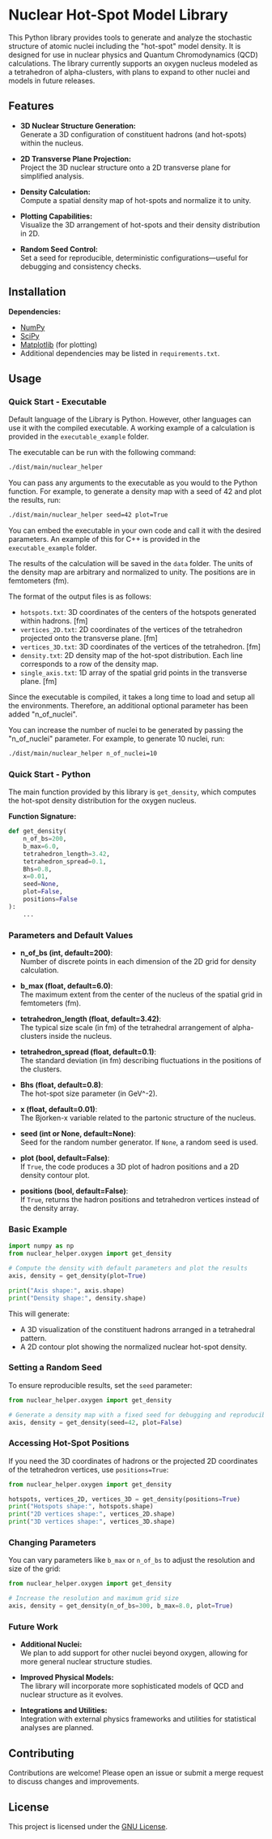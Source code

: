# Nuclear Hot-Spot Model Library

This Python library provides tools to generate and analyze the stochastic structure of atomic nuclei including the "hot-spot" model density. It is designed for use in nuclear physics and Quantum Chromodynamics (QCD) calculations. The library currently supports an oxygen nucleus modeled as a tetrahedron of alpha-clusters, with plans to expand to other nuclei and models in future releases.

## Features

- **3D Nuclear Structure Generation:**  
  Generate a 3D configuration of constituent hadrons (and hot-spots) within the nucleus.
  
- **2D Transverse Plane Projection:**  
  Project the 3D nuclear structure onto a 2D transverse plane for simplified analysis.
  
- **Density Calculation:**  
  Compute a spatial density map of hot-spots and normalize it to unity.
  
- **Plotting Capabilities:**  
  Visualize the 3D arrangement of hot-spots and their density distribution in 2D.
  
- **Random Seed Control:**  
  Set a seed for reproducible, deterministic configurations—useful for debugging and consistency checks.

## Installation

**Dependencies:**
- [NumPy](https://numpy.org/)
- [SciPy](https://www.scipy.org/)
- [Matplotlib](https://matplotlib.org/) (for plotting)
- Additional dependencies may be listed in `requirements.txt`.

## Usage

### Quick Start - Executable
Default language of the Library is Python. However, other languages can use it with the compiled executable.
A working example of a calculation is provided in the `executable_example` folder.

The executable can be run with the following command:
```bash
./dist/main/nuclear_helper
```

You can pass any arguments to the executable as you would to the Python function. For example, to generate a density map with a seed of 42 and plot the results, run:
```bash
./dist/main/nuclear_helper seed=42 plot=True
```

You can embed the executable in your own code and call it with the desired parameters. An example of this for C++ is provided in the `executable_example` folder.

The results of the calculation will be saved in the `data` folder. The units of the density map are arbitrary and normalized to unity. The positions are in femtometers (fm).

The format of the output files is as follows:
- `hotspots.txt`: 3D coordinates of the centers of the hotspots generated within hadrons. [fm]
- `vertices_2D.txt`: 2D coordinates of the vertices of the tetrahedron projected onto the transverse plane. [fm]
- `vertices_3D.txt`: 3D coordinates of the vertices of the tetrahedron. [fm]
- `density.txt`: 2D density map of the hot-spot distribution. Each line corresponds to a row of the density map.
- `single_axis.txt`: 1D array of the spatial grid points in the transverse plane. [fm]


Since the executable is compiled, it takes a long time to load and setup all the environments. Therefore, an additional optional parameter has been added "n_of_nuclei".

You can increase the number of nuclei to be generated by passing the "n_of_nuclei" parameter. For example, to generate 10 nuclei, run:
```bash
./dist/main/nuclear_helper n_of_nuclei=10
```


### Quick Start - Python

The main function provided by this library is `get_density`, which computes the hot-spot density distribution for the oxygen nucleus.

**Function Signature:**
```python
def get_density(
    n_of_bs=200,
    b_max=6.0,
    tetrahedron_length=3.42,
    tetrahedron_spread=0.1,
    Bhs=0.8,
    x=0.01,
    seed=None,
    plot=False,
    positions=False
):
    ...
```


### Parameters and Default Values

- **n_of_bs (int, default=200)**:  
  Number of discrete points in each dimension of the 2D grid for density calculation.

- **b_max (float, default=6.0)**:  
  The maximum extent from the center of the nucleus of the spatial grid in femtometers (fm).

- **tetrahedron_length (float, default=3.42)**:  
  The typical size scale (in fm) of the tetrahedral arrangement of alpha-clusters inside the nucleus.

- **tetrahedron_spread (float, default=0.1)**:  
  The standard deviation (in fm) describing fluctuations in the positions of the clusters.

- **Bhs (float, default=0.8)**:  
  The hot-spot size parameter (in GeV^-2).

- **x (float, default=0.01)**:  
  The Bjorken-x variable related to the partonic structure of the nucleus.

- **seed (int or None, default=None)**:  
  Seed for the random number generator. If `None`, a random seed is used.

- **plot (bool, default=False)**:  
  If `True`, the code produces a 3D plot of hadron positions and a 2D density contour plot.

- **positions (bool, default=False)**:  
  If `True`, returns the hadron positions and tetrahedron vertices instead of the density array.

### Basic Example


```python
import numpy as np
from nuclear_helper.oxygen import get_density

# Compute the density with default parameters and plot the results
axis, density = get_density(plot=True)

print("Axis shape:", axis.shape)
print("Density shape:", density.shape)
```

This will generate:
- A 3D visualization of the constituent hadrons arranged in a tetrahedral pattern.
- A 2D contour plot showing the normalized nuclear hot-spot density.

### Setting a Random Seed

To ensure reproducible results, set the `seed` parameter:

```python
from nuclear_helper.oxygen import get_density

# Generate a density map with a fixed seed for debugging and reproducibility
axis, density = get_density(seed=42, plot=False)
```

### Accessing Hot-Spot Positions

If you need the 3D coordinates of hadrons or the projected 2D coordinates of the tetrahedron vertices, use `positions=True`:

```python
from nuclear_helper.oxygen import get_density

hotspots, vertices_2D, vertices_3D = get_density(positions=True)
print("Hotspots shape:", hotspots.shape)
print("2D vertices shape:", vertices_2D.shape)
print("3D vertices shape:", vertices_3D.shape)
```

### Changing Parameters

You can vary parameters like `b_max` or `n_of_bs` to adjust the resolution and size of the grid:

```python
from nuclear_helper.oxygen import get_density

# Increase the resolution and maximum grid size
axis, density = get_density(n_of_bs=300, b_max=8.0, plot=True)
```

### Future Work

- **Additional Nuclei:**  
  We plan to add support for other nuclei beyond oxygen, allowing for more general nuclear structure studies.
  
- **Improved Physical Models:**  
  The library will incorporate more sophisticated models of QCD and nuclear structure as it evolves.
  
- **Integrations and Utilities:**  
  Integration with external physics frameworks and utilities for statistical analyses are planned.

## Contributing

Contributions are welcome! Please open an issue or submit a merge request to discuss changes and improvements.

## License

This project is licensed under the [GNU License](LICENSE).
